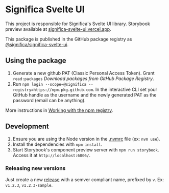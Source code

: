 # Significa Svelte UI

This project is responsible for Significa's Svelte UI library.
Storybook preview available at [significa-svelte-ui.vercel.app](https://significa-svelte-ui.vercel.app/).

This package is published in the GitHub package registry as [@significa/significa-svelte-ui](https://github.com/significa/significa-svelte-ui/pkgs/npm/significa-svelte-ui).

## Using the package

1. Generate a new github PAT (Classic Personal Access Token).
   Grant `read:packages` _Download packages from GitHub Package Registry_.
2. Run `npm login --scope=@significa --registry=https://npm.pkg.github.com`.
   In the interactive CLI set your GitHub handle as the username and the newly generated PAT as the password (email can be anything).

More instructions in [Working with the npm registry](https://docs.github.com/en/packages/working-with-a-github-packages-registry/working-with-the-npm-registry).

## Development

1. Ensure you are using the Node version in the [.nvmrc](./.nvmrc) file (ex: `nvm use`).
2. Install the dependencies with `npm install`.
3. Start Storybook's component preview server with `npm run storybook`. Access it at `http://localhost:6006/`.

### Releasing new versions

Just create a new [release](https://github.com/significa/significa-svelte-ui/releases) with a semver compliant name, prefixed by `v`. Ex: `v1.2.3`, `v1.2.3-sample`.
